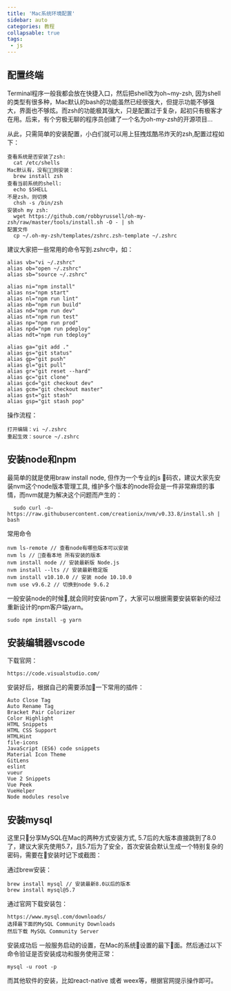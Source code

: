 ```yaml
---
title: 'Mac系统环境配置'
sidebar: auto
categories: 教程
collapsable: true
tags:
 - js
---
```


## 配置终端
Terminal程序一般我都会放在快捷入口，然后把shell改为oh~my-zsh, 因为shell的类型有很多种，Mac默认的bash的功能虽然已经很强大，但提示功能不够强大，界面也不够炫。而zsh的功能极其强大，只是配置过于复杂，起初只有极客才在用。后来，有个穷极无聊的程序员创建了一个名为oh-my-zsh的开源项目...

从此，只需简单的安装配置，小白们就可以用上狂拽炫酷吊炸天的zsh,配置过程如下：

```
查看系统是否安装了zsh:
  cat /etc/shells 
Mac默认有，没有则安装：
  brew install zsh
查看当前系统的shell:
  echo $SHELL
不是zsh，则切换
  chsh -s /bin/zsh
安装oh my zsh:
  wget https://github.com/robbyrussell/oh-my-zsh/raw/master/tools/install.sh -O - | sh
配置文件
  cp ~/.oh-my-zsh/templates/zshrc.zsh-template ~/.zshrc
```

建议大家把一些常用的命令写到.zshrc中，如：
```
alias vb="vi ~/.zshrc"
alias ob="open ~/.zshrc"
alias sb="source ~/.zshrc"

alias ni="npm install"
alias ns="npm start"
alias nl="npm run lint"
alias nb="npm run build"
alias nd="npm run dev"
alias nt="npm run test"
alias np="npm run prod"
alias npd="npm run pdeploy"
alias ndt="npm run tdeploy"

alias ga="git add ."
alias gs="git status"
alias gp="git push"
alias gl="git pull"
alias gr="git reset --hard"
alias gc="git clone"
alias gcd="git checkout dev"
alias gcm="git checkout master"
alias gst="git stash"
alias gsp="git stash pop"
```

操作流程：
```
打开编辑：vi ~/.zshrc
重起生效：source ~/.zshrc
```

## 安装node和npm
最简单的就是使用braw install node, 但作为一个专业的js 码农，建议大家先安装nvm这个node版本管理工具, 维护多个版本的node将会是一件非常麻烦的事情，而nvm就是为解决这个问题而产生的：
```
  sudo curl -o- https://raw.githubusercontent.com/creationix/nvm/v0.33.8/install.sh | bash
```
常用命令
```
nvm ls-remote // 查看node有哪些版本可以安装
nvm ls // 查看本地 所有安装的版本
nvm install node // 安装最新版 Node.js
nvm install --lts // 安装最新稳定版
nvm install v10.10.0 // 安装 node 10.10.0
nvm use v9.6.2 // 切换到node 9.6.2
```
一般安装node的时候,就会同时安装npm了，大家可以根据需要安装崭新的经过重新设计的npm客户端yarn。
```
sudo npm install -g yarn
```

## 安装编辑器vscode 
下载官网：
```
https://code.visualstudio.com/
```
安装好后，根据自己的需要添加一下常用的插件：
```
Auto Close Tag
Auto Rename Tag
Bracket Pair Colorizer
Color Highlight
HTML Snippets
HTML CSS Support
HTMLHint
file-icons
JavaScript (ES6) code snippets
Material Icon Theme
GitLens 
eslint
vueur
Vue 2 Snippets
Vue Peek
VueHelper
Node modules resolve
```

## 安装mysql
这里只分享MySQL在Mac的两种方式安装方式, 5.7后的大版本直接跳到了8.0了，建议大家先使用5.7，且5.7后为了安全，首次安装会默认生成一个特别复杂的密码，需要在安装时记下或截图：

通过brew安装：
```
brew install mysql // 安装最新8.0以后的版本
brew install mysql@5.7 
```
通过官网下载安装包：
```
https://www.mysql.com/downloads/
选择最下面的MySQL Community Downloads
然后下载 MySQL Community Server
```

安装成功后 一般服务启动的设置，在Mac的系统设置的最下面。然后通过以下命令验证是否安装成功和服务使用正常：
```
mysql -u root -p
```

而其他软件的安装，比如react-native 或者 weex等，根据官网提示操作即可。